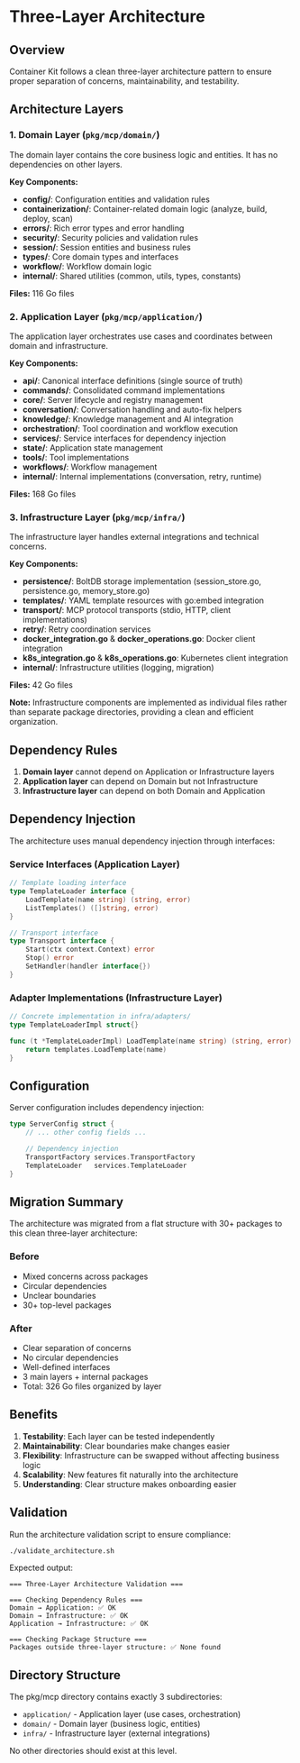 # Three-Layer Architecture

## Overview

Container Kit follows a clean three-layer architecture pattern to ensure proper separation of concerns, maintainability, and testability.

## Architecture Layers

### 1. Domain Layer (`pkg/mcp/domain/`)
The domain layer contains the core business logic and entities. It has no dependencies on other layers.

**Key Components:**
- **config/**: Configuration entities and validation rules
- **containerization/**: Container-related domain logic (analyze, build, deploy, scan)
- **errors/**: Rich error types and error handling
- **security/**: Security policies and validation rules
- **session/**: Session entities and business rules
- **types/**: Core domain types and interfaces
- **workflow/**: Workflow domain logic
- **internal/**: Shared utilities (common, utils, types, constants)

**Files:** 116 Go files

### 2. Application Layer (`pkg/mcp/application/`)
The application layer orchestrates use cases and coordinates between domain and infrastructure.

**Key Components:**
- **api/**: Canonical interface definitions (single source of truth)
- **commands/**: Consolidated command implementations
- **core/**: Server lifecycle and registry management
- **conversation/**: Conversation handling and auto-fix helpers
- **knowledge/**: Knowledge management and AI integration
- **orchestration/**: Tool coordination and workflow execution
- **services/**: Service interfaces for dependency injection
- **state/**: Application state management
- **tools/**: Tool implementations
- **workflows/**: Workflow management
- **internal/**: Internal implementations (conversation, retry, runtime)

**Files:** 168 Go files

### 3. Infrastructure Layer (`pkg/mcp/infra/`)
The infrastructure layer handles external integrations and technical concerns.

**Key Components:**
- **persistence/**: BoltDB storage implementation (session_store.go, persistence.go, memory_store.go)
- **templates/**: YAML template resources with go:embed integration
- **transport/**: MCP protocol transports (stdio, HTTP, client implementations)
- **retry/**: Retry coordination services
- **docker_integration.go** & **docker_operations.go**: Docker client integration
- **k8s_integration.go** & **k8s_operations.go**: Kubernetes client integration
- **internal/**: Infrastructure utilities (logging, migration)

**Files:** 42 Go files

**Note:** Infrastructure components are implemented as individual files rather than separate package directories, providing a clean and efficient organization.

## Dependency Rules

1. **Domain layer** cannot depend on Application or Infrastructure layers
2. **Application layer** can depend on Domain but not Infrastructure
3. **Infrastructure layer** can depend on both Domain and Application

## Dependency Injection

The architecture uses manual dependency injection through interfaces:

### Service Interfaces (Application Layer)
```go
// Template loading interface
type TemplateLoader interface {
    LoadTemplate(name string) (string, error)
    ListTemplates() ([]string, error)
}

// Transport interface
type Transport interface {
    Start(ctx context.Context) error
    Stop() error
    SetHandler(handler interface{})
}
```

### Adapter Implementations (Infrastructure Layer)
```go
// Concrete implementation in infra/adapters/
type TemplateLoaderImpl struct{}

func (t *TemplateLoaderImpl) LoadTemplate(name string) (string, error) {
    return templates.LoadTemplate(name)
}
```

## Configuration

Server configuration includes dependency injection:

```go
type ServerConfig struct {
    // ... other config fields ...

    // Dependency injection
    TransportFactory services.TransportFactory
    TemplateLoader   services.TemplateLoader
}
```

## Migration Summary

The architecture was migrated from a flat structure with 30+ packages to this clean three-layer architecture:

### Before
- Mixed concerns across packages
- Circular dependencies
- Unclear boundaries
- 30+ top-level packages

### After
- Clear separation of concerns
- No circular dependencies
- Well-defined interfaces
- 3 main layers + internal packages
- Total: 326 Go files organized by layer

## Benefits

1. **Testability**: Each layer can be tested independently
2. **Maintainability**: Clear boundaries make changes easier
3. **Flexibility**: Infrastructure can be swapped without affecting business logic
4. **Scalability**: New features fit naturally into the architecture
5. **Understanding**: Clear structure makes onboarding easier

## Validation

Run the architecture validation script to ensure compliance:

```bash
./validate_architecture.sh
```

Expected output:
```
=== Three-Layer Architecture Validation ===

=== Checking Dependency Rules ===
Domain → Application: ✅ OK
Domain → Infrastructure: ✅ OK
Application → Infrastructure: ✅ OK

=== Checking Package Structure ===
Packages outside three-layer structure: ✅ None found
```

## Directory Structure

The pkg/mcp directory contains exactly 3 subdirectories:
- `application/` - Application layer (use cases, orchestration)
- `domain/` - Domain layer (business logic, entities)
- `infra/` - Infrastructure layer (external integrations)

No other directories should exist at this level.

